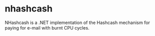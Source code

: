 # nhashcash
NHashcash is a .NET implementation of the Hashcash mechanism for paying for e-mail with burnt CPU cycles.
